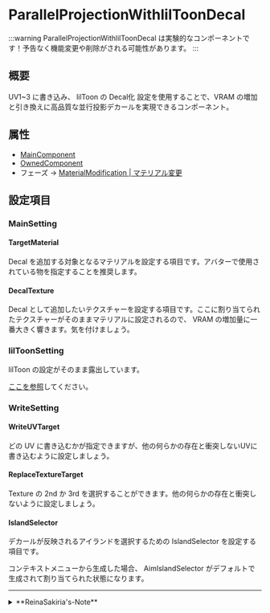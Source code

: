 # ParallelProjectionWithlilToonDecal

:::warning
ParallelProjectionWithlilToonDecal は実験的なコンポーネントです！予告なく機能変更や削除がされる可能性があります。
:::

## 概要

UV1~3 に書き込み、 lilToon の Decal化 設定を使用することで、VRAM の増加と引き換えに高品質な並行投影デカールを実現できるコンポーネント。

## 属性

- [MainComponent](/docs/Reference/General/ComponentBasicBehavior.md#maincomponent-と-subcomponent)
- [OwnedComponent](/docs/Reference/General/ComponentBasicBehavior.md#ownedcomponent-と-annotationcomponent)
- フェーズ -> [MaterialModification | マテリアル変更](/docs/Reference/General/ExecutionOrder.md#materialmodification--マテリアル変更)

## 設定項目

### MainSetting

#### TargetMaterial

Decal を追加する対象となるマテリアルを設定する項目です。アバターで使用されている物を指定することを推奨します。

#### DecalTexture

Decal として追加したいテクスチャーを設定する項目です。ここに割り当てられたテクスチャーがそのままマテリアルに設定されるので、 VRAM の増加量に一番大きく響きます。気を付けましょう。

### lilToonSetting

lilToon の設定がそのまま露出しています。

[ここを参照](https://lilxyzw.github.io/lilToon/ja_JP/color/maincolor_layer.html)してください。

### WriteSetting

#### WriteUVTarget

どの UV に書き込むかが指定できますが、他の何らかの存在と衝突しないUVに書き込むように設定しましょう。

#### ReplaceTextureTarget

Texture の 2nd か 3rd を選択することができます。他の何らかの存在と衝突しないように設定しましょう。

#### IslandSelector

デカールが反映されるアイランドを選択するための IslandSelector を設定する項目です。

コンテキストメニューから生成した場合、 AimIslandSelector がデフォルトで生成されて割り当てられた状態になります。

---
<details>
  <summary>**ReinaSakiria's-Note**</summary>

これは TexTransTool v0.9.0 から 実験的機能として追加されたコンポーネントです。

[PR-#851](https://github.com/ReinaS-64892/TexTransTool/pull/851) にて作っては見たもの、このコンポーネントはテクスチャに対する編集は何一つ行われておらず、 TTT のテクスチャの改変という領域を大幅に逸脱していて、 [Issue-#850](https://github.com/ReinaS-64892/TexTransTool/issues/850) と一緒に別のツールに切り離すべきだと思っています。

誰かマテリアルやメッシュを編集してシェーダーのためにいい感じの設定をする非破壊ツールを作ってこのコンポーネントを持って行ってくれる人が現れてくれることを願っています。
</details>
